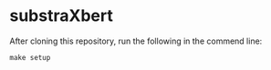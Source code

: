 # substraXbert

After cloning this repository, run the following in the commend line:

```shell
make setup
```
